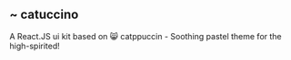 ## ~ catuccino

A React.JS ui kit based on 😸 catppuccin - Soothing pastel theme for the high-spirited!



